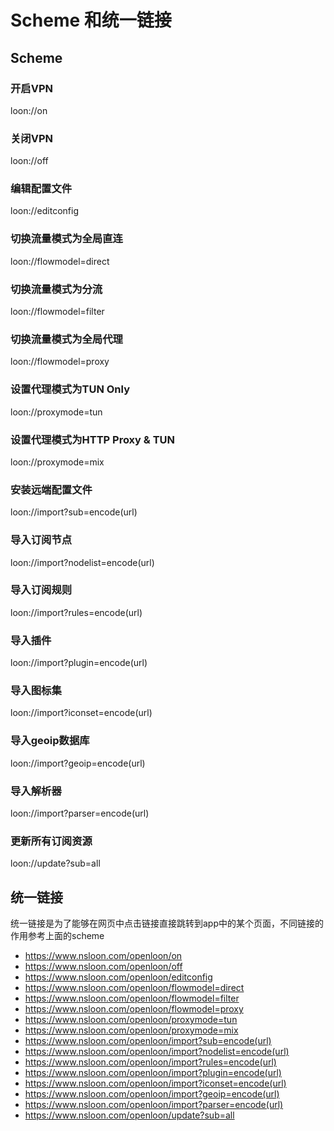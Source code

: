# Scheme 和统一链接

## Scheme

### 开启VPN 
loon://on
### 关闭VPN
loon://off
### 编辑配置文件
loon://editconfig
### 切换流量模式为全局直连
loon://flowmodel=direct
### 切换流量模式为分流
loon://flowmodel=filter
### 切换流量模式为全局代理
loon://flowmodel=proxy
### 设置代理模式为TUN Only
loon://proxymode=tun
### 设置代理模式为HTTP Proxy & TUN
loon://proxymode=mix
### 安装远端配置文件
loon://import?sub=encode(url)
### 导入订阅节点
loon://import?nodelist=encode(url)
### 导入订阅规则
loon://import?rules=encode(url)
### 导入插件
loon://import?plugin=encode(url)
### 导入图标集
loon://import?iconset=encode(url)
### 导入geoip数据库
loon://import?geoip=encode(url)
### 导入解析器
loon://import?parser=encode(url)
### 更新所有订阅资源
loon://update?sub=all

## 统一链接
统一链接是为了能够在网页中点击链接直接跳转到app中的某个页面，不同链接的作用参考上面的scheme

- https://www.nsloon.com/openloon/on
- https://www.nsloon.com/openloon/off
- https://www.nsloon.com/openloon/editconfig
- https://www.nsloon.com/openloon/flowmodel=direct
- https://www.nsloon.com/openloon/flowmodel=filter
- https://www.nsloon.com/openloon/flowmodel=proxy
- https://www.nsloon.com/openloon/proxymode=tun
- https://www.nsloon.com/openloon/proxymode=mix
- https://www.nsloon.com/openloon/import?sub=encode(url)
- https://www.nsloon.com/openloon/import?nodelist=encode(url)
- https://www.nsloon.com/openloon/import?rules=encode(url)
- https://www.nsloon.com/openloon/import?plugin=encode(url)
- https://www.nsloon.com/openloon/import?iconset=encode(url)
- https://www.nsloon.com/openloon/import?geoip=encode(url)
- https://www.nsloon.com/openloon/import?parser=encode(url)
- https://www.nsloon.com/openloon/update?sub=all